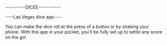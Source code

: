 ----------DICEE-----------

----Las Vegas dice app----

You can make the dice roll at the press of a button or by shaking your phone. With this app in your pocket, you’ll be fully set up to settle any score on the go!

